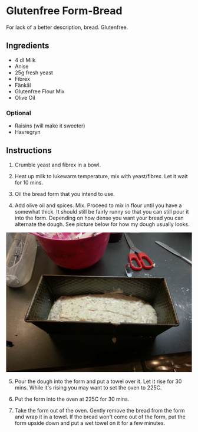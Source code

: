 # Glutenfree Form-Bread
For lack of a better description, bread. Glutenfree.


## Ingredients
* 4 dl Milk
* Anise
* 25g fresh yeast
* Fibrex
* Fänkål
* Glutenfree Flour Mix
* Olive Oil

### Optional
* Raisins (will make it sweeter)
* Havregryn



## Instructions

1. Crumble yeast and fibrex in a bowl.

2. Heat up milk to lukewarm temperature, mix with yeast/fibrex. Let it wait for 10 mins.

3. Oil the bread form that you intend to use.

4. Add olive oil and spices. Mix. Proceed to mix in flour until you have a somewhat thick. It should still be fairly runny so that you can still pour it into the form. Depending on how dense you want your bread you can alternate
the dough. See picture below for how my dough usually looks.

![](img/bread.jpg)

5. Pour the dough into the form and put a towel over it. Let it rise for 30 mins. While it's rising you may want to set the oven to 225C.

6. Put the form into the oven at 225C for 30 mins.

7. Take the form out of the oven. Gently remove the bread from the form and wrap it in a towel. If the bread won't come out of the form, put the form upside down and put a wet towel on it for a few minutes.
